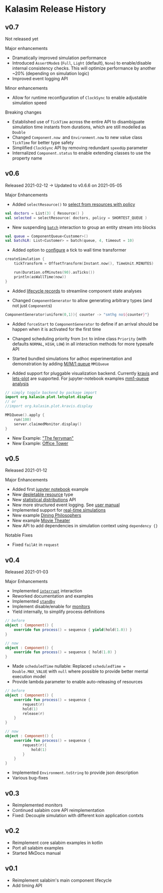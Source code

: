 # Kalasim Release History

## v0.7 

Not released yet 

Major enhancements

* Dramatically improved simulation performance
* Introduced `AssertMode`s (`Full`, `Light` (default), `None`) to enable/disable internal consistency checks. This will optimize performance by another ~20% (depending on simulation logic)
* Improved event logging API

Minor enhancements

* Allow for runtime reconfiguration of `ClockSync` to enable adjustable simulation speed

Breaking changes

* Established use of `TickTime` across the entire API to disambiguate simulation time instants from durations, which are still modelled as `Double`
* Changed `Component.now `and `Environment.now` to new value class `TickTime` for better type safety
* Simplified `ClockSync` API by removing redundant `speedUp` parameter
* Internalized `Component.status` to enable extending classes to use the property name


## v0.6

Released 2021-02-12 -> Updated to v0.6.6 on 2021-05-05

Major Enhancements

* Added `selectResource()` to [select from resources with policy](https://www.kalasim.org/resource/#resource-selection)
```kotlin
val doctors = List(3) { Resource() }
val selected = selectResource( doctors, policy = SHORTEST_QUEUE )
```

* New suspending [`batch`](https://www.kalasim.org/component/#batching) interaction to group an entity stream into blocks
```kotlin
val queue = ComponentQueue<Customer>()
val batchLR: List<Customer> = batch(queue, 4, timeout = 10)
```

* Added option to [configure](advanced.md#tick-transformation) a tick to wall time transformer 
```kotlin
createSimulation {
    tickTransform = OffsetTransform(Instant.now(), TimeUnit.MINUTES)

    run(Duration.ofMinutes(90).asTicks())
    println(asWallTime(now))
}
```

* Added [lifecycle records](analysis.md#tabular-interface) to streamline component state analyses

* Changed `ComponentGenerator` to allow generating arbitrary types (and not just `Component`s)
```kotlin
ComponentGenerator(uniform(0,1)){ counter -> "smthg no${counter}"}
```

* Added `forceStart` to `ComponentGenerator` to define if an arrival should be happen when it is activated for the first time

* Changed scheduling priority from `Int` to inline class `Priority` (with defaults `NORMAL`, `HIGH`, `LOW`) in all interaction methods for more typesafe API

* Started bundled simulations for adhoc experimentation and demonstration by adding [M/M/1 queue](https://en.wikipedia.org/wiki/M/M/1_queue) `MM1Queue`

* Added support for pluggable visualization backend. Currently [kravis](https://github.com/holgerbrandl/kravis) and [lets-plot](https://github.com/JetBrains/lets-plot-kotlin) are supported. For jupyter-notebook examples [mm1-queue analysis](https://nbviewer.jupyter.org/github/holgerbrandl/kalasim/blob/master/simulations/notebooks/simu-letsplot.ipynb)
```kotlin
// simply toggle backend by package import
import org.kalasim.plot.letsplot.display
// or
//import org.kalasim.plot.kravis.display

MM1Queue().apply {
    run(100)
    server.claimedMonitor.display()
}
```

* New Example: ["The ferryman"](examples/ferryman.md)
* New Example: [Office Tower](examples/office_tower.md)

## v0.5

Released 2021-01-12

Major Enhancements

* Added first [jupyter notebook](https://github.com/holgerbrandl/kalasim/blob/master/simulations/notebooks/dining.ipynb) example
* New [depletable resource](https://www.kalasim.org/resource/#depletable-resources) type
* New [statistical distributions](https://www.kalasim.org/basics/#randomness-distributions) API
* New more structured event logging. See [user manual](https://www.kalasim.org/analysis/#event-log)
* Implemented support for [real-time simulations](https://www.kalasim.org/advanced/#clock-synchronization)
* New example [Dining Philosophers](https://www.kalasim.org/examples/dining_philosophers/)
* New example [Movie Theater](https://www.kalasim.org/examples/movie_theater/)
* New API to add dependencies in simulation context using `dependency {}`

Notable Fixes

* Fixed `failAt` in `request`


## v0.4

Released 2021-01-03

Major Enhancements

* Implemented [`interrupt`](https://www.kalasim.org/component/#interrupt) interaction
* Reworked documentation and examples
* Implemented [`standby`](https://www.kalasim.org/component/#standby)
* Implement disable/enable for [monitors](https://www.kalasim.org/monitors/)
* Yield internally, to simplify process definitions
```kotlin
// before
object : Component() {
    override fun process() = sequence { yield(hold(1.0)) }
}

// now
object : Component() {
    override fun process() = sequence { hold(1.0) }
}
```

* Made `scheduledTime` nullable: Replaced `scheduledTime = Double.MAX_VALUE` with `null` where possible to provide better mental execution model
* Provide lambda parameter to enable auto-releasing of resources
```kotlin
// before
object : Component() {
    override fun process() = sequence { 
        request(r)
        hold(1)
        release(r)
    }
}

// now
object : Component() {
    override fun process() = sequence { 
        request(r){
            hold(1)
        }
    }
}

```
* Implemented `Environment.toString` to provide json description
* Various bug-fixes


## v0.3

* Reimplemented monitors
* Continued salabim core API reimplementation
* Fixed: Decouple simulation with different koin application contxts

## v0.2

* Reimplement core salabim examples in kotlin
* Port all salabim examples
* Started MkDocs manual

## v0.1

* Reimplement salabim's main component lifecycle
* Add timing API
